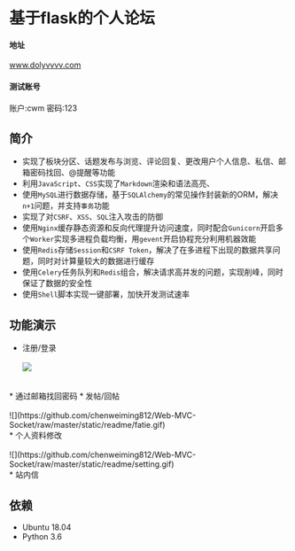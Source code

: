 基于flask的个人论坛
==================
#### 地址 
www.dolyvvvv.com 
#### 测试账号
账户:cwm  密码:123 
<br>

简介
-------
* 实现了板块分区、话题发布与浏览、评论回复、更改用户个人信息、私信、邮箱密码找回、@提醒等功能
* 利用`JavaScript`、`CSS`实现了`Markdown`渲染和语法高亮、
* 使用`MySQL`进行数据存储，基于`SQLAlchemy`的常见操作封装新的ORM，解决`n+1`问题，并支持`事务`功能
* 实现了对`CSRF`、`XSS`、`SQL`注入攻击的防御
* 使用`Nginx`缓存静态资源和反向代理提升访问速度，同时配合`Gunicorn`开启多个`Worker`实现多进程负载均衡，用`gevent`开启协程充分利用机器效能
* 使用`Redis`存储`Session`和`CSRF Token`，解决了在多进程下出现的数据共享问题，同时对计算量较大的数据进行缓存
* 使用`Celery`任务队列和`Redis`组合，解决请求高并发的问题，实现削峰，同时保证了数据的安全性
* 使用`Shell`脚本实现一键部署，加快开发测试速率

功能演示
-------
* 注册/登录<br><br>
![](https://github.com/chenweiming812/Web-MVC-Socket/raw/master/static/readme/login.gif)
<br>
* 通过邮箱找回密码
* 发帖/回帖<br><br>
![](https://github.com/chenweiming812/Web-MVC-Socket/raw/master/static/readme/fatie.gif)
<br>
* 个人资料修改<br><br>
![](https://github.com/chenweiming812/Web-MVC-Socket/raw/master/static/readme/setting.gif)
<br>
* 站内信

依赖
----
* Ubuntu 18.04
* Python 3.6

